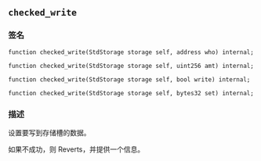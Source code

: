 ## `checked_write`

### 签名

```solidity
function checked_write(StdStorage storage self, address who) internal;
```

```solidity
function checked_write(StdStorage storage self, uint256 amt) internal;
```

```solidity
function checked_write(StdStorage storage self, bool write) internal;
```

```solidity
function checked_write(StdStorage storage self, bytes32 set) internal;
```

### 描述

设置要写到存储槽的数据。

如果不成功，则 Reverts，并提供一个信息。
